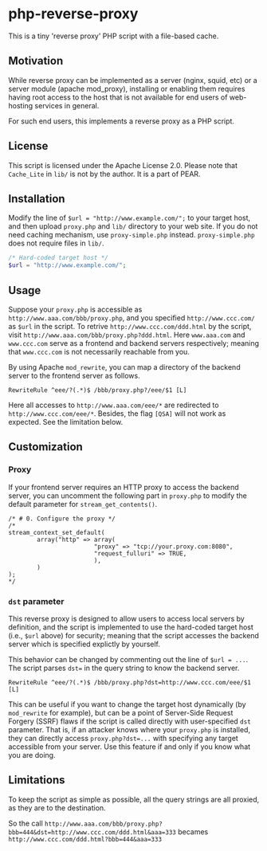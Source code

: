 # php-reverse-proxy

This is a tiny 'reverse proxy' PHP script with a file-based cache.


## Motivation

While reverse proxy can be implemented as a server (nginx, squid, etc) or a server module (apache mod_proxy), installing or enabling them requires having root access to the host that is not available for end users of web-hosting services in general.

For such end users, this implements a reverse proxy as a PHP script.


## License

This script is licensed under the Apache License 2.0. Please note that `Cache_Lite` in `lib/` is not by the author. It is a part of PEAR.


## Installation

Modify the line of `$url = "http://www.example.com/";` to your target host, and then upload `proxy.php` and `lib/` directory to your web site. If you do not need caching mechanism, use `proxy-simple.php` instead. `proxy-simple.php` does not require files in `lib/`.

```php
/* Hard-coded target host */
$url = "http://www.example.com/";
```

## Usage

Suppose your `proxy.php` is accessible as `http://www.aaa.com/bbb/proxy.php`, and you specified `http://www.ccc.com/` as `$url` in the script. To retrive `http://www.ccc.com/ddd.html` by the script, visit `http://www.aaa.com/bbb/proxy.php?ddd.html`. Here `www.aaa.com` and `www.ccc.com` serve as a frontend and backend servers respectively; meaning that `www.ccc.com` is not necessarily reachable from you.

By using Apache `mod_rewrite`, you can map a directory of the backend server to the frontend server as follows.
```/.htaccess
RewriteRule ^eee/?(.*)$ /bbb/proxy.php?/eee/$1 [L]
```

Here all accesses to `http://www.aaa.com/eee/*` are redirected to `http://www.ccc.com/eee/*`. Besides, the flag `[QSA]` will not work as expected. See the limitation below.


## Customization

### Proxy

If your frontend server requires an HTTP proxy to access the backend server, you can uncomment the following part in `proxy.php` to modify the default parameter for `stream_get_contents()`.

```php:proxy.php
/* # 0. Configure the proxy */
/*
stream_context_set_default(
        array("http" => array(
                        "proxy" => "tcp://your.proxy.com:8080",
                        "request_fulluri" => TRUE,
                        ),
        )
);
*/
```


### `dst` parameter

This reverse proxy is designed to allow users to access local servers by definition, and the script is implemented to use the hard-coded target host (i.e., `$url` above) for security; meaning that the script accesses the backend server which is specified explictly by yourself.

This behavior can be changed by commenting out the line of `$url = ...`.  The script parses `dst=` in the query string to know the backend server.
```/.htaccess
RewriteRule ^eee/?(.*)$ /bbb/proxy.php?dst=http://www.ccc.com/eee/$1 [L]
```

This can be useful if you want to change the target host dynamically (by `mod_rewrite` for example), but can be a point of Server-Side Request Forgery (SSRF) flaws if the script is called directly with user-specified `dst` parameter.  That is, if an attacker knows where your `proxy.php` is installed, they can directly access `proxy.php?dst=...` with specifying any target accessible from your server.  Use this feature if and only if you know what you are doing.


## Limitations

To keep the script as simple as possible, all the query strings are all proxied, as they are to the destination.

So the call `http://www.aaa.com/bbb/proxy.php?bbb=444&dst=http://www.ccc.com/ddd.html&aaa=333` becames `http://www.ccc.com/ddd.html?bbb=444&aaa=333`

